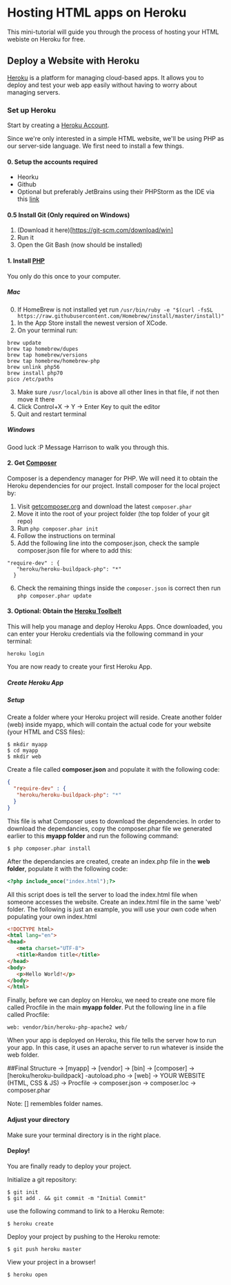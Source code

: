 # Hosting HTML apps on Heroku
This mini-tutorial will guide you through the process of hosting your HTML webiste on Heroku for free. 

## Deploy a Website with Heroku
[Heroku](https://www.heroku.com/) is a platform for managing cloud-based apps. It allows you to deploy and test your web app easily without having to worry about managing servers. 

### Set up Heroku
Start by creating a [Heroku Account](https://toolbelt.heroku.com/).

Since we're only interested in a simple HTML website, we'll be using PHP as our server-side language. We first need to install a few things.

#### 0. Setup the accounts required

- Heorku
- Github
- Optional but preferably JetBrains using their PHPStorm as the IDE via this [link](https://www.jetbrains.com/shop/eform/students)

#### 0.5 Install Git (Only required on Windows)

1. (Download it here)[https://git-scm.com/download/win]
2. Run it
3. Open the Git Bash (now should be installed)

#### 1. Install [PHP](http://php.net/)
You only do this once to your computer.

##### Mac

0. If HomeBrew is not installed yet run `/usr/bin/ruby -e "$(curl -fsSL https://raw.githubusercontent.com/Homebrew/install/master/install)"`
1. In the App Store install the newest version of XCode.
2. On your terminal run:

```
brew update
brew tap homebrew/dupes
brew tap homebrew/versions
brew tap homebrew/homebrew-php
brew unlink php56
brew install php70
pico /etc/paths
```

3. Make sure `/usr/local/bin` is above all other lines in that file, if not then move it there
4. Click Control+X -> Y -> Enter Key to quit the editor
5. Quit and restart terminal

##### Windows
Good luck :P Message Harrison to walk you through this.

#### 2. Get [Composer](https://getcomposer.org/download/)
Composer is a dependency manager for PHP. We will need it to obtain the Heroku dependencies for our project. 
Install composer for the local project by:

1. Visit [getcomposer.org](http://getcomposer.org/download/) and download the latest `composer.phar`
2. Move it into the root of your project folder (the top folder of your git repo)
3. Run `php composer.phar init`
4. Follow the instructions on terminal
5. Add the following line into the composer.json, check the sample composer.json file for where to add this:

```
"require-dev" : {
   "heroku/heroku-buildpack-php": "*"
  }
```

6. Check the remaining things inside the `composer.json` is correct then run `php composer.phar update`


#### 3. Optional: Obtain the [Heroku Toolbelt](https://toolbelt.heroku.com/)
This will help you manage and deploy Heroku Apps.
Once downloaded, you can enter your Heroku credentials via the following command in your terminal:

```
heroku login
```

You are now ready to create your first Heroku App.

##### Create Heroku App 

##### Setup
Create a folder where your Heroku project will reside. Create another folder (web) inside myapp, which will contain the actual code for your website (your HTML and CSS files):

```
$ mkdir myapp
$ cd myapp
$ mkdir web
```

Create a file called **composer.json** and populate it with the following code:

```json
{
  "require-dev" : {
   "heroku/heroku-buildpack-php": "*"
  }
}
```

This file is what Composer uses to download the dependencies. 
In order to download the dependancies, copy the composer.phar file we generated earlier to this **myapp folder** and run the following command:

```
$ php composer.phar install
```

After the dependancies are created, create an index.php file in the **web folder**, populate it with the following code:

```PHP
<?php include_once("index.html");?>
```

All this script does is tell the server to load the index.html file when someone accesses the website. Create an index.html file in the same 'web' folder. 
The following is just an example, you will use your own code when populating your own index.html

```html
<!DOCTYPE html>
<html lang="en">
<head>
   <meta charset="UTF-8">
   <title>Random title</title>
</head>
<body>
   <p>Hello World!</p>
</body>
</html>
```

Finally, before we can deploy on Heroku, we need to create one more file called Procfile in the main **myapp folder**.
Put the following line in a file called Procfile:

```
web: vendor/bin/heroku-php-apache2 web/
```

When your app is deployed on Heroku, this file tells the server how to run your app. In this case, it uses an apache server to run whatever is inside the web folder.


##Final Structure
    -> [myapp]
        -> [vendor]
            -> [bin]
            -> [composer]
            -> [heroku/heroku-buildpack]
            -autoload.pho
        -> [web]
            -> YOUR WEBSITE (HTML, CSS & JS)
        -> Procfile
        -> composer.json
        -> composer.loc
        -> composer.phar
        
 Note: [] remembles folder names.
        
#### Adjust your directory
Make sure your terminal directory is in the right place. 

#### Deploy!
You are finally ready to deploy your project. 

Initialize a git repository:

```
$ git init
$ git add . && git commit -m "Initial Commit"
```

use the following command to link to a Heroku Remote:

```
$ heroku create
```

Deploy your project by pushing to the Heroku remote:

```
$ git push heroku master
```

View your project in a browser!

```
$ heroku open
```





